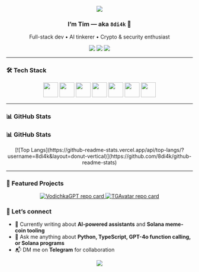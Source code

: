<!-- 🌊────────────────────────── HEADER BANNER ────────────────────────── -->
<p align="center">
  <img src="https://capsule-render.vercel.app/api?type=waving&color=gradient&text=Hello!&height=100&section=header"/>
</p>

<h3 align="center">I’m Tim — aka <code>8di4k</code> 👋</h3>
<p align="center">
  Full-stack dev • AI tinkerer • Crypto&nbsp;&amp;&nbsp;security enthusiast
</p>

<p align="center">
  <a href="https://t.me/vdi4k"><img src="https://img.shields.io/badge/Telegram-0088CC?logo=telegram&logoColor=white" /></a>
  <a href="https://x.com/8di4k"><img src="https://img.shields.io/badge/X-000000?logo=x&logoColor=white" /></a>
  <a href="mailto:8di4k@pm.me"><img src="https://img.shields.io/badge/Email-D14836?logo=gmail&logoColor=white" /></a>
</p>

---

### 🛠 Tech Stack
<p align="center">
  <img src="https://cdn.jsdelivr.net/gh/devicons/devicon/icons/python/python-original.svg" height="40" />
  <img src="https://cdn.jsdelivr.net/gh/devicons/devicon/icons/javascript/javascript-original.svg" height="40" />
  <img src="https://cdn.jsdelivr.net/gh/devicons/devicon/icons/typescript/typescript-original.svg" height="40" />
  <img src="https://cdn.jsdelivr.net/gh/devicons/devicon/icons/react/react-original.svg" height="40" />
  <img src="https://cdn.jsdelivr.net/gh/devicons/devicon/icons/nextjs/nextjs-original.svg" height="40" />
  <img src="https://cdn.jsdelivr.net/gh/devicons/devicon/icons/mongodb/mongodb-original.svg" height="40" />
  <img src="https://cdn.jsdelivr.net/gh/devicons/devicon/icons/solidity/solidity-original.svg" height="40" />
</p>

---

### 📊 GitHub Stats
### 📊 GitHub Stats
<p align="center">
  [![Top Langs](https://github-readme-stats.vercel.app/api/top-langs/?username=8di4k&layout=donut-vertical)](https://github.com/8di4k/github-readme-stats)
</p>

---
### 🚀 Featured Projects
<p align="center">

  <!-- VodichkaGPT -->
  <a href="https://github.com/8di4k/VodichkaGPT">
    <img
      src="https://github-readme-stats.vercel.app/api/pin/?username=8di4k&repo=VodichkaGPT&theme=tokyonight"
      alt="VodichkaGPT repo card"
    />
  </a>

  <!-- TGAvatar -->
  <a href="https://github.com/8di4k/TGAvatar">
    <img
      src="https://github-readme-stats.vercel.app/api/pin/?username=8di4k&repo=TGAvatar&theme=tokyonight"
      alt="TGAvatar repo card"
    />
  </a>

</p>


### 🤝 Let’s connect
- 📝 Currently writing about **AI-powered assistants** and **Solana meme-coin tooling**  
- 💬 Ask me anything about **Python, TypeScript, GPT-4o function calling, or Solana programs**  
- 📬 DM me on **Telegram** for collaboration

<!-- 🌊─────── FOOTER WAVE ─────── -->
<p align="center">
  <img src="https://capsule-render.vercel.app/api?type=waving&color=gradient&height=100&section=footer" />
</p>

